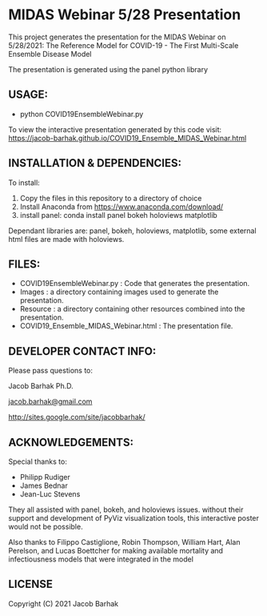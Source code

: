 MIDAS Webinar 5/28 Presentation
===============================

This project generates the presentation for the MIDAS Webinar on 5/28/2021:
The Reference Model for COVID-19 - The First Multi-Scale Ensemble Disease Model

The presentation is generated using the panel python library

USAGE:
------
* python COVID19EnsembleWebinar.py


To view the interactive presentation generated by this code visit:
https://jacob-barhak.github.io/COVID19_Ensemble_MIDAS_Webinar.html


INSTALLATION & DEPENDENCIES:
----------------------------
To install:
1. Copy the files in this repository to a directory of choice 
2. Install Anaconda from https://www.anaconda.com/download/
3. install panel: conda install panel bokeh holoviews matplotlib

Dependant libraries are: panel, bokeh, holoviews, matplotlib, some external html files are made with holoviews.


FILES:
------
* COVID19EnsembleWebinar.py : Code that generates the presentation.
* Images : a directory containing images used to generate the presentation.
* Resource : a directory containing other resources combined into the presentation.
* COVID19_Ensemble_MIDAS_Webinar.html : The presentation file.


DEVELOPER CONTACT INFO:
-----------------------

Please pass questions to:


Jacob Barhak Ph.D.

jacob.barhak@gmail.com

http://sites.google.com/site/jacobbarhak/





ACKNOWLEDGEMENTS:
-----------------
Special thanks to:
* Philipp Rudiger
* James Bednar
* Jean-Luc Stevens 

They all assisted with panel, bokeh, and holoviews issues.
without their support and development of PyViz visualization tools, this interactive poster would not be possible.

Also thanks to Filippo Castiglione, Robin Thompson, William Hart, Alan Perelson, and Lucas Boettcher for making available mortality and infectiousness models that were integrated in the model

LICENSE
-------

Copyright (C) 2021 Jacob Barhak 

